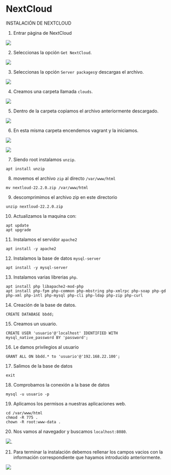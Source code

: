 # NextCloud

INSTALACIÓN DE NEXTCLOUD

1. Entrar pàgina de NextCloud

![](/Manuales/Fotos/Pagina.png)


2. Seleccionas la opción `Get NextCloud`.

![](/Manuales/Fotos/Opcion.png)


3. Seleccionas la opción ``Server packages``y descargas el archivo.


![](/Manuales/Fotos/Descargar1.png)


4. Creamos una carpeta llamada ``clouds``.

![](/Manuales/NextCloud/Imatges/INSTALACION/carpetanueva.png)

5. Dentro de la carpeta copiamos el archivo anteriormente descargado.

![](/Manuales/NextCloud/Imatges/INSTALACION/copiar.png)

6. En esta misma carpeta encendemos vagrant y la iniciamos.

![](/Manuales/NextCloud/Imatges/INSTALACION/vagrantup.png)



![](/Manuales/NextCloud/Imatges/INSTALACION/vagrantssh.png)



7. Siendo root instalamos ``unzip``.

~~~
apt install unzip
~~~
8. movemos el archivo ``zip`` al directo ``/var/www/html``

~~~
mv nextloud-22.2.0.zip /var/www/html
~~~

9. descomprimimos el archivo zip en este directorio

~~~
unzip nextloud-22.2.0.zip
~~~


10. Actualizamos la maquina con:

~~~
apt update
apt upgrade
~~~
11. Instalamos el servidor ``apache2``

~~~
apt install -y apache2
~~~
12. Instalamos la base de datos ``mysql-server``
~~~
apt install -y mysql-server
~~~
13. Instalamos varias librerias ``php``.
~~~
apt install php libapache2-mod-php
apt install php-fpm php-common php-mbstring php-xmlrpc php-soap php-gd php-xml php-intl php-mysql php-cli php-ldap php-zip php-curl
~~~
14. Creación de la base de datos.
~~~
CREATE DATABASE bbdd;
~~~
15. Creamos un usuario.
~~~
CREATE USER 'usuario'@'localhost' IDENTIFIED WITH mysql_native_password BY 'password';
~~~
16. Le damos privilegios al usuario
~~~
GRANT ALL ON bbdd.* to 'usuario'@'192.168.22.100';
~~~
17. Salimos de la base de datos
~~~
exit
~~~
18. Comprobamos la conexión a la base de datos
~~~
mysql -u usuario -p
~~~
19. Aplicamos los permisos a nuestras aplicaciones web.
~~~
cd /var/www/html
chmod -R 775 .
chown -R root:www-data .
~~~
20. Nos vamos al navegador y buscamos ``localhost:8080``.

![](/Manuales/NextCloud/Imatges/INSTALACION/localhost:8080.png).

21. Para terminar la instalación debemos rellenar los campos vacios con la información correspondiente que hayamos introducido anteriormente.

![](/Manuales/NextCloud/Imatges/INSTALACION/ultima.png)
